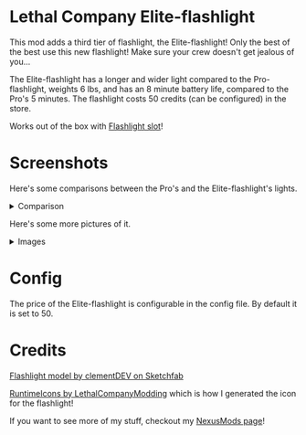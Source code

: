 # Lethal Company Elite-flashlight

This mod adds a third tier of flashlight, the Elite-flashlight! Only the best of the best use this new flashlight! Make sure your crew doesn't get jealous of you...

The Elite-flashlight has a longer and wider light compared to the Pro-flashlight, weights 6 lbs, and has an 8 minute battery life, compared to the Pro's 5 minutes. The flashlight costs 50 credits (can be configured) in the store.

Works out of the box with [Flashlight slot](https://thunderstore.io/c/lethal-company/p/FlipMods/ReservedFlashlightSlot/)!

# Screenshots
Here's some comparisons between the Pro's and the Elite-flashlight's lights.
<details>
  <summary>Comparison</summary>

  ![20250124215308_1](https://github.com/user-attachments/assets/a480ce0a-0e7e-47f2-8803-340f2422235b)

  ![20250124215315_1](https://github.com/user-attachments/assets/bca352ec-37f1-44b1-a802-9a6894d2ac47)

  ![20250124031850_1](https://github.com/user-attachments/assets/2b75bcb9-a247-42f5-bb4c-8600257f084f)

  ![20250124031853_1](https://github.com/user-attachments/assets/6ac910d7-40bc-476a-b09a-c9af284492bf)
</details>

Here's some more pictures of it.
<details>
  <summary>Images</summary>

  ![20250124023218_1](https://github.com/user-attachments/assets/ddf85851-b4c7-4620-8298-b25035c5958e)

  ![20250124035620_1](https://github.com/user-attachments/assets/26674858-238c-4b19-8a6f-59da0da9c64a)

  ![20250124193356_1](https://github.com/user-attachments/assets/197a8c24-f034-4eac-857f-2c15c4325aea)

  ![20250124193359_1](https://github.com/user-attachments/assets/935c5092-4487-4cbe-81f0-0618cf603f3b)

  ![20250124193404_1](https://github.com/user-attachments/assets/3d9cf69b-9955-4e7d-adeb-9111c52923f1)
</details>

# Config
The price of the Elite-flashlight is configurable in the config file. By default it is set to 50.

# Credits
[Flashlight model by clementDEV on Sketchfab](https://sketchfab.com/3d-models/flashlight-0bd1df1cb4864d6799cde4b182c8396c)

[RuntimeIcons by LethalCompanyModding](https://thunderstore.io/c/lethal-company/p/LethalCompanyModding/RuntimeIcons/) which is how I generated the icon for the flashlight!



If you want to see more of my stuff, checkout my [NexusMods page](https://next.nexusmods.com/profile/MissileMann/mods)!


